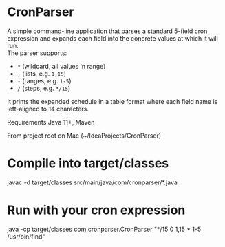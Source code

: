 # CronParser

A simple command-line application that parses a standard 5-field cron expression and expands each field into the concrete values at which it will run.  
The parser supports:
- `*` (wildcard, all values in range)
- `,` (lists, e.g. `1,15`)
- `-` (ranges, e.g. `1-5`)
- `/` (steps, e.g. `*/15`)

It prints the expanded schedule in a table format where each field name is left-aligned to 14 characters.

Requirements
Java 11+, Maven

From project root on Mac (~/IdeaProjects/CronParser)
# Compile into target/classes
javac -d target/classes src/main/java/com/cronparser/*.java

# Run with your cron expression
java -cp target/classes com.cronparser.CronParser "*/15 0 1,15 * 1-5 /usr/bin/find"
